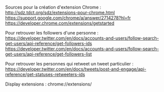 Sources pour la création d'extension Chrome : 
http://sdz.tdct.org/sdz/extensions-pour-chrome.html
https://support.google.com/chrome/a/answer/2714278?hl=fr
https://developer.chrome.com/extensions/getstarted

Pour retrouver les followers d'une personne :
https://developer.twitter.com/en/docs/accounts-and-users/follow-search-get-users/api-reference/get-followers-ids 
https://developer.twitter.com/en/docs/accounts-and-users/follow-search-get-users/api-reference/get-followers-list

Pour retrouver les personnes qui retweet un tweet particulier : 
https://developer.twitter.com/en/docs/tweets/post-and-engage/api-reference/get-statuses-retweeters-ids

Display extensions :
chrome://extensions/